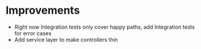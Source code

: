 # Improvements
* Right now Integration tests only cover happy paths, add Integration tests for error cases
* Add service layer to make controllers thin